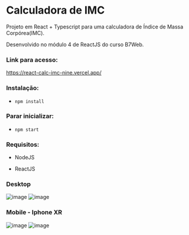 # Calculadora de IMC

Projeto em React  + Typescript para uma calculadora de Índice de Massa Corpórea(IMC).

Desenvolvido no módulo 4 de ReactJS do curso B7Web.

### Link para acesso:
https://react-calc-imc-nine.vercel.app/

### Instalação:
- `npm install`

### Parar inicializar:
- `npm start`

### Requisitos:
- NodeJS

- ReactJS

### Desktop
![image](https://user-images.githubusercontent.com/100950738/172732847-c313aec5-e8d4-4110-84b0-1ff36e4794fb.png)
![image](https://user-images.githubusercontent.com/100950738/172732901-d61c6dd0-d4e7-40ae-830b-2a2b3301fb50.png)

### Mobile - Iphone XR
![image](https://user-images.githubusercontent.com/100950738/172732962-0895449f-4999-4098-994c-7e2633e7923e.png)
![image](https://user-images.githubusercontent.com/100950738/172733018-4b267216-7078-497c-a695-97c81ade4bcf.png)
